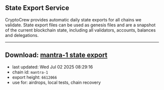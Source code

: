 ## State Export Service
CryptoCrew provides automatic daily state exports for all chains we validate. State export files can be used as genesis files and are a snapshot of the current blockchain state, including all validators, accounts, balances and delegations.

---
**Download: [mantra-1 state export](https://dl-eu2.ccvalidators.com/SERVICE/mantrachain/mantra-1_export_6612066.json)**
---

- last updated: Wed Jul 02 2025 08:29:16
- chain id: `mantra-1`
- export height: `6612066`
- use for: airdrops, local tests, chain recovery
